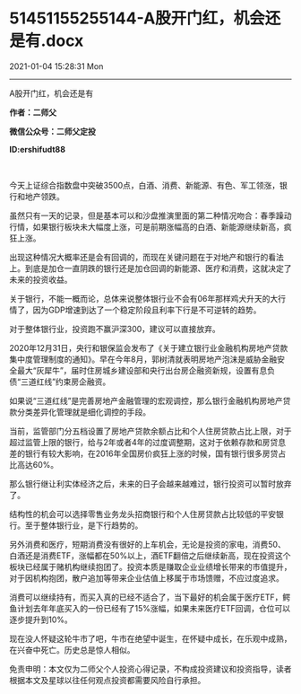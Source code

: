# 51451155255144-A股开门红，机会还是有.docx

2021-01-04 15:28:31 Mon

----

A股开门红，机会还是有

__作者：二师父__

__微信公众号：二师父定投__

__ID:ershifudt88__

 

今天上证综合指数盘中突破3500点，白酒、消费、新能源、有色、军工领涨，银行和地产领跌。

虽然只有一天的记录，但是基本可以和沙盘推演里面的第二种情况吻合：春季躁动行情，如果银行板块未大幅度上涨，可是前期涨幅高的白酒、新能源继续新高，疯狂上涨。

出现这种情况大概率还是会有回调的，而现在关键问题在于对地产和银行的看法上。到底是加仓一直阴跌的银行还是加仓回调的新能源、医疗和消费，这就决定了未来的投资收益。

关于银行，不能一概而论，总体来说整体银行业不会有06年那样鸡犬升天的大行情了，因为GDP增速到达了一个稳定阶段且利率下行是不可逆转的趋势。

对于整体银行业，投资跑不赢沪深300，建议可以直接放弃。

2020年12月31日，央行和银保监会发布了《关于建立银行业金融机构房地产贷款集中度管理制度的通知》。早在今年8月，郭树清就表明房地产泡沫是威胁金融安全最大“灰犀牛”，届时住房城乡建设部和央行出台房企融资新规，设置有息负债“三道红线”约束房企融资。

如果说“三道红线”是完善房地产金融管理的宏观调控，那么银行金融机构房地产贷款分类差异化管理就是细化调控的手段。

当前，监管部门分五档设置了房地产贷款余额占比和个人住房贷款占比上限，对于超过监管上限的银行，给与2年或者4年的过度调整期，这对于依赖存款和房贷息差的银行有较大影响，在2016年全国房价疯狂上涨的时候，国有银行很多房贷占比高达60%。

那么银行继让利实体经济之后，未来的日子会越来越难过，银行投资可以暂时放弃了。

结构性的机会可以选择零售业务龙头招商银行和个人住房贷款占比较低的平安银行。至于整体银行业，是下行趋势的。

另外消费和医疗，短期消费没有很好的上车机会，无论是投资的家电，消费50、白酒还是消费ETF，涨幅都在50%以上，酒ETF翻倍之后继续新高，现在投资这个板块已经属于赌机构继续抱团了。投资本质是赚取企业业绩增长带来的市值提升，对于因机构抱团，散户追加等带来企业估值上移属于市场馈赠，不应过度追求。

消费可以继续持有，而买入真的已经不适合了，当下最好的机会属于医疗ETF，鳄鱼计划去年年底买入的一份已经有了15%涨幅，如果未来医疗ETF回调，仓位可以逐步提升到10%。

现在没人怀疑这轮牛市了吧，牛市在绝望中诞生，在怀疑中成长，在乐观中成熟，在兴奋中死亡。历史总是惊人相似。

免责申明：本文仅为二师父个人投资心得记录，不构成投资建议和投资指导，读者根据本文及星球以往任何观点投资都需要风险自行承担。

